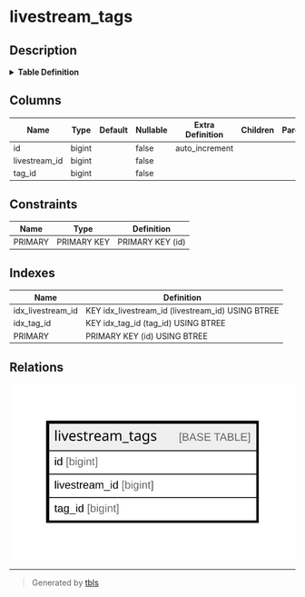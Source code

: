 # livestream_tags

## Description

<details>
<summary><strong>Table Definition</strong></summary>

```sql
CREATE TABLE `livestream_tags` (
  `id` bigint NOT NULL AUTO_INCREMENT,
  `livestream_id` bigint NOT NULL,
  `tag_id` bigint NOT NULL,
  PRIMARY KEY (`id`),
  KEY `idx_livestream_id` (`livestream_id`),
  KEY `idx_tag_id` (`tag_id`)
) ENGINE=InnoDB AUTO_INCREMENT=[Redacted by tbls] DEFAULT CHARSET=utf8mb4 COLLATE=utf8mb4_bin
```

</details>

## Columns

| Name | Type | Default | Nullable | Extra Definition | Children | Parents | Comment |
| ---- | ---- | ------- | -------- | ---------------- | -------- | ------- | ------- |
| id | bigint |  | false | auto_increment |  |  |  |
| livestream_id | bigint |  | false |  |  |  |  |
| tag_id | bigint |  | false |  |  |  |  |

## Constraints

| Name | Type | Definition |
| ---- | ---- | ---------- |
| PRIMARY | PRIMARY KEY | PRIMARY KEY (id) |

## Indexes

| Name | Definition |
| ---- | ---------- |
| idx_livestream_id | KEY idx_livestream_id (livestream_id) USING BTREE |
| idx_tag_id | KEY idx_tag_id (tag_id) USING BTREE |
| PRIMARY | PRIMARY KEY (id) USING BTREE |

## Relations

![er](livestream_tags.svg)

---

> Generated by [tbls](https://github.com/k1LoW/tbls)
